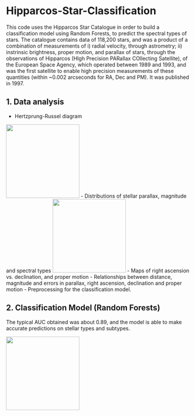 # Hipparcos-Star-Classification

This code uses the Hipparcos Star Catalogue in order to build a classification model using Random Forests, to predict the spectral types of stars. The catalogue contains data of 118,200 stars, and was a product of a combination of measurements of i) radial velocity, through astrometry; ii) instrinsic brightness, proper motion, and parallax of stars, through the observations of Hipparcos (HIgh Precision PARallax COllecting Satellite), of the European Space Agency, which operated between 1989 and 1993, and was the first satellite to enable high precision measurements of these quantities (within ~0.002 arcseconds for RA, Dec and PM). It was published in 1997.

## 1. Data analysis
- Hertzprung-Russel diagram
<img src="https://github.com/21sult/Hipparcos-Star-Classification/hrdiag.PNG" width="200" />
- Distributions of stellar parallax, magnitude and spectral types
<img src="https://github.com/21sult/Hipparcos-Star-Classification/sptypes.PNG" width="200" />
- Maps of right ascension vs. declination, and proper motion
- Relationships between distance, magnitude and errors in parallax, right ascension, declination and proper motion
- Preprocessing for the classification model.

## 2. Classification Model (Random Forests)
The typical AUC obtained was about 0.89, and the model is able to make accurate predictions on stellar types and subtypes.

 <img src="https://github.com/21sult/Hipparcos-Star-Classification/roc.PNG" width="200" />

